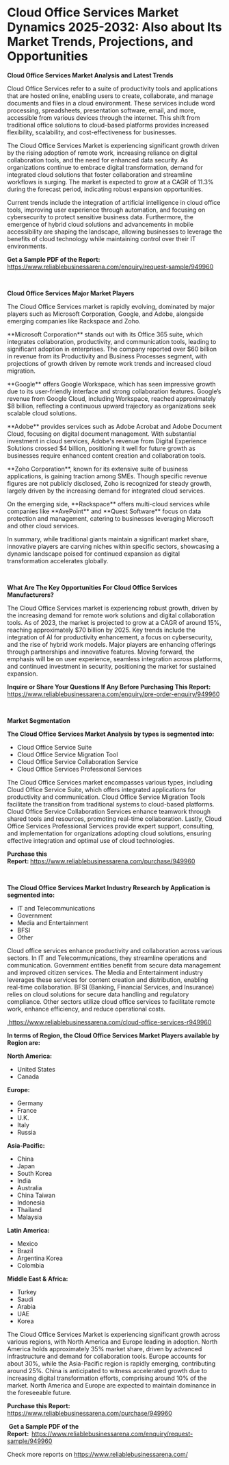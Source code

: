 <p><h1>Cloud Office Services Market Dynamics 2025-2032: Also about Its Market Trends, Projections, and Opportunities</h1></p><p><strong>Cloud Office Services Market Analysis and Latest Trends</strong></p>
<p><p>Cloud Office Services refer to a suite of productivity tools and applications that are hosted online, enabling users to create, collaborate, and manage documents and files in a cloud environment. These services include word processing, spreadsheets, presentation software, email, and more, accessible from various devices through the internet. This shift from traditional office solutions to cloud-based platforms provides increased flexibility, scalability, and cost-effectiveness for businesses.</p><p>The Cloud Office Services Market is experiencing significant growth driven by the rising adoption of remote work, increasing reliance on digital collaboration tools, and the need for enhanced data security. As organizations continue to embrace digital transformation, demand for integrated cloud solutions that foster collaboration and streamline workflows is surging. The market is expected to grow at a CAGR of 11.3% during the forecast period, indicating robust expansion opportunities.</p><p>Current trends include the integration of artificial intelligence in cloud office tools, improving user experience through automation, and focusing on cybersecurity to protect sensitive business data. Furthermore, the emergence of hybrid cloud solutions and advancements in mobile accessibility are shaping the landscape, allowing businesses to leverage the benefits of cloud technology while maintaining control over their IT environments.</p></p>
<p><strong>Get a Sample PDF of the Report:&nbsp;</strong> <a href="https://www.reliablebusinessarena.com/enquiry/request-sample/949960?utm_campaign=2988&utm_medium=2&utm_source=Github&utm_content=ia&utm_term=05032025&utm_id=cloud-office-services">https://www.reliablebusinessarena.com/enquiry/request-sample/949960</a></p>
<p>&nbsp;</p>
<p><strong>Cloud Office Services Major Market Players</strong></p>
<p><p>The Cloud Office Services market is rapidly evolving, dominated by major players such as Microsoft Corporation, Google, and Adobe, alongside emerging companies like Rackspace and Zoho. </p><p>**Microsoft Corporation** stands out with its Office 365 suite, which integrates collaboration, productivity, and communication tools, leading to significant adoption in enterprises. The company reported over $60 billion in revenue from its Productivity and Business Processes segment, with projections of growth driven by remote work trends and increased cloud migration.</p><p>**Google** offers Google Workspace, which has seen impressive growth due to its user-friendly interface and strong collaboration features. Google’s revenue from Google Cloud, including Workspace, reached approximately $8 billion, reflecting a continuous upward trajectory as organizations seek scalable cloud solutions.</p><p>**Adobe** provides services such as Adobe Acrobat and Adobe Document Cloud, focusing on digital document management. With substantial investment in cloud services, Adobe's revenue from Digital Experience Solutions crossed $4 billion, positioning it well for future growth as businesses require enhanced content creation and collaboration tools.</p><p>**Zoho Corporation**, known for its extensive suite of business applications, is gaining traction among SMEs. Though specific revenue figures are not publicly disclosed, Zoho is recognized for steady growth, largely driven by the increasing demand for integrated cloud services.</p><p>On the emerging side, **Rackspace** offers multi-cloud services while companies like **AvePoint** and **Quest Software** focus on data protection and management, catering to businesses leveraging Microsoft and other cloud services.</p><p>In summary, while traditional giants maintain a significant market share, innovative players are carving niches within specific sectors, showcasing a dynamic landscape poised for continued expansion as digital transformation accelerates globally.</p></p>
<p>&nbsp;</p>
<p><strong>What Are The Key Opportunities For Cloud Office Services Manufacturers?</strong></p>
<p><p>The Cloud Office Services market is experiencing robust growth, driven by the increasing demand for remote work solutions and digital collaboration tools. As of 2023, the market is projected to grow at a CAGR of around 15%, reaching approximately $70 billion by 2025. Key trends include the integration of AI for productivity enhancement, a focus on cybersecurity, and the rise of hybrid work models. Major players are enhancing offerings through partnerships and innovative features. Moving forward, the emphasis will be on user experience, seamless integration across platforms, and continued investment in security, positioning the market for sustained expansion.</p></p>
<p><strong>Inquire or Share Your Questions If Any Before Purchasing This Report:</strong> <a href="https://www.reliablebusinessarena.com/enquiry/pre-order-enquiry/949960?utm_campaign=2988&utm_medium=2&utm_source=Github&utm_content=ia&utm_term=05032025&utm_id=cloud-office-services">https://www.reliablebusinessarena.com/enquiry/pre-order-enquiry/949960</a></p>
<p>&nbsp;</p>
<p><strong>Market Segmentation</strong></p>
<p><strong>The Cloud Office Services Market Analysis by types is segmented into:</strong></p>
<p><ul><li>Cloud Office Service Suite</li><li>Cloud Office Service Migration Tool</li><li>Cloud Office Service Collaboration Service</li><li>Cloud Office Services Professional Services</li></ul></p>
<p><p>The Cloud Office Services market encompasses various types, including Cloud Office Service Suite, which offers integrated applications for productivity and communication. Cloud Office Service Migration Tools facilitate the transition from traditional systems to cloud-based platforms. Cloud Office Service Collaboration Services enhance teamwork through shared tools and resources, promoting real-time collaboration. Lastly, Cloud Office Services Professional Services provide expert support, consulting, and implementation for organizations adopting cloud solutions, ensuring effective integration and optimal use of cloud technologies.</p></p>
<p><strong>Purchase this Report:&nbsp;</strong><a href="https://www.reliablebusinessarena.com/purchase/949960?utm_campaign=2988&utm_medium=2&utm_source=Github&utm_content=ia&utm_term=05032025&utm_id=cloud-office-services">https://www.reliablebusinessarena.com/purchase/949960</a></p>
<p>&nbsp;</p>
<p><strong>The Cloud Office Services Market Industry Research by Application is segmented into:</strong></p>
<p><ul><li>IT and Telecommunications</li><li>Government</li><li>Media and Entertainment</li><li>BFSI</li><li>Other</li></ul></p>
<p><p>Cloud office services enhance productivity and collaboration across various sectors. In IT and Telecommunications, they streamline operations and communication. Government entities benefit from secure data management and improved citizen services. The Media and Entertainment industry leverages these services for content creation and distribution, enabling real-time collaboration. BFSI (Banking, Financial Services, and Insurance) relies on cloud solutions for secure data handling and regulatory compliance. Other sectors utilize cloud office services to facilitate remote work, enhance efficiency, and reduce operational costs.</p></p>
<p><a href="https://www.reliablebusinessarena.com/cloud-office-services-r949960?utm_campaign=2988&utm_medium=2&utm_source=Github&utm_content=ia&utm_term=05032025&utm_id=cloud-office-services">&nbsp;https://www.reliablebusinessarena.com/cloud-office-services-r949960</a></p>
<p><strong>In terms of Region, the Cloud Office Services Market Players available by Region are:</strong></p>
<p>
    <p> <strong> North America: </strong>
        <ul>
            <li>United States</li>
            <li>Canada</li>
        </ul>
        </p> 
    <p> <strong> Europe: </strong>
        <ul>
            <li>Germany</li>
            <li>France</li>
            <li>U.K.</li>
            <li>Italy</li>
            <li>Russia</li>
        </ul>
        </p> 
    <p> <strong> Asia-Pacific: </strong>
        <ul>
            <li>China</li>
            <li>Japan</li>
            <li>South Korea</li>
            <li>India</li>
            <li>Australia</li>
            <li>China Taiwan</li>
            <li>Indonesia</li>
            <li>Thailand</li>
            <li>Malaysia</li>
        </ul>
        </p> 
    <p> <strong> Latin America: </strong>
        <ul>
            <li>Mexico</li>
            <li>Brazil</li>
            <li>Argentina Korea</li>
            <li>Colombia</li>
        </ul>
        </p> 
    <p> <strong> Middle East & Africa: </strong>
        <ul>
            <li>Turkey</li>
            <li>Saudi</li>
            <li>Arabia</li>
            <li>UAE</li>
            <li>Korea</li>
        </ul>
    </p>
    </p>
<p><p>The Cloud Office Services Market is experiencing significant growth across various regions, with North America and Europe leading in adoption. North America holds approximately 35% market share, driven by advanced infrastructure and demand for collaboration tools. Europe accounts for about 30%, while the Asia-Pacific region is rapidly emerging, contributing around 25%. China is anticipated to witness accelerated growth due to increasing digital transformation efforts, comprising around 10% of the market. North America and Europe are expected to maintain dominance in the foreseeable future.</p></p>
<p><strong>Purchase this Report: </strong><a href="https://www.reliablebusinessarena.com/purchase/949960?utm_campaign=2988&utm_medium=2&utm_source=Github&utm_content=ia&utm_term=05032025&utm_id=cloud-office-services">https://www.reliablebusinessarena.com/purchase/949960</a></p>
<p>&nbsp;<strong>Get a Sample PDF of the Report:&nbsp;&nbsp;</strong><a href="https://www.reliablebusinessarena.com/enquiry/request-sample/949960?utm_campaign=2988&utm_medium=2&utm_source=Github&utm_content=ia&utm_term=05032025&utm_id=cloud-office-services">https://www.reliablebusinessarena.com/enquiry/request-sample/949960</a></p>
<p><strong></strong></p>
<p>Check more reports on <a href="https://www.reliablebusinessarena.com/?utm_campaign=2988&utm_medium=2&utm_source=Github&utm_content=ia&utm_term=05032025&utm_id=cloud-office-services">https://www.reliablebusinessarena.com/</a></p>